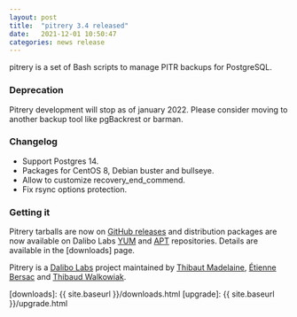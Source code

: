 ```yaml
---
layout: post
title:  "pitrery 3.4 released"
date:   2021-12-01 10:50:47
categories: news release
---
```


pitrery is a set of Bash scripts to manage PITR backups for PostgreSQL.

### Deprecation

Pitrery development will stop as of january 2022. Please consider moving to
another backup tool like pgBackrest or barman.


### Changelog

  * Support Postgres 14.
  * Packages for CentOS 8, Debian buster and bullseye.
  * Allow to customize recovery_end_commend.
  * Fix rsync options protection.


### Getting it

Pitrery tarballs are now on
[GitHub releases](https://github.com/dalibo/pitrery/releases) and distribution packages
are now available on Dalibo Labs [YUM](https://yum.dalibo.org/labs) and
[APT](https://apt.dalibo.org/labs) repositories. Details are available in the
[downloads] page.

Pitrery is a [Dalibo Labs](https://labs.dalibo.com/) project maintained by
[Thibaut Madelaine](https://github.com/madtibo),
[Étienne Bersac](https://github.com/bersace) and
[Thibaud Walkowiak](https://github.com/tilkow).

[downloads]: {{ site.baseurl }}/downloads.html
[upgrade]: {{ site.baseurl }}/upgrade.html
